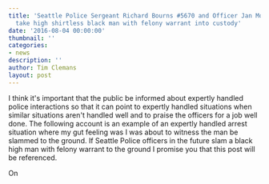 ```yaml
---
title: 'Seattle Police Sergeant Richard Bourns #5670 and Officer Jan Moon #5798 expertly
  take high shirtless black man with felony warrant into custody'
date: '2016-08-04 00:00:00'
thumbnail: ''
categories:
- news
description: ''
author: Tim Clemans
layout: post
---
```

I think it's important that the public be informed about expertly handled police interactions so that it can point to expertly handled situations when similar situations aren't handled well and to praise the officers for a job well done. The following account is an example of an expertly handled arrest situation where my gut feeling was I was about to witness the man be slammed to the ground. If Seattle Police officers in the future slam a black high man with felony warrant to the ground I promise you that this post will be referenced.

On 
